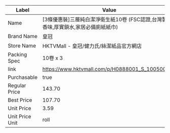 | Label           | Value                                             |
| --------------- | ------------------------------------------------- |
| Name            | [3條優惠裝]三層純白潔淨衛生紙10卷 (FSC認證,台灣製,無香味,厚實鎖水,家居必備廁紙紙巾) |
| Brand Name      | 皇冠                                                |
| Store Name      | HKTVMall - 皇冠/健力氏/絲潔紙品官方網店                        |
| Packing Spec    | 10卷 x 3                                           |
| link            | https://www.hktvmall.com/p/H0888001_S_10050053B   |
| Purchasable     | true                                              |
| Regular Price   | 143.70                                            |
| Best Price      | 107.70                                            |
| Unit Price      | 3.59                                              |
| Unit Price Unit | roll                                              |
